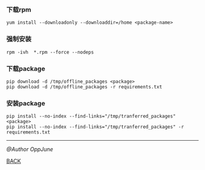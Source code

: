 ### 下载rpm

```shell
yum install --downloadonly --downloaddir=/home <package-name>
```

### 强制安装

```shell
rpm -ivh  *.rpm --force --nodeps
```



### 下载package

```shell
pip download -d /tmp/offline_packages <package>
pip download -d /tmp/offline_packages -r requirements.txt
```

### 安装package

```shell
pip install --no-index --find-links="/tmp/tranferred_packages" <package>
pip install --no-index --find-links="/tmp/tranferred_packages" -r requirements.txt
```





------

*@Author OppJune*

[BACK](../README.md)